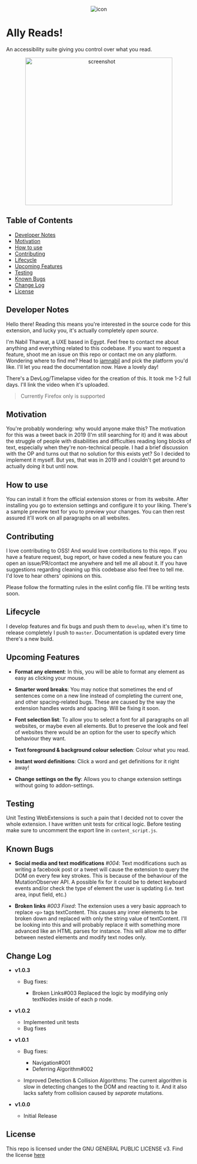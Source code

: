 <center>

<p align="center">

<img align="center" alt="icon" src="https://kl13nt.github.io/ally-reads/img/icon.png">

</p>

</center>

# Ally Reads!
An accessibility suite giving you control over what you read.

<center>

<p align="center">

<img align="center" alt="screenshot" height="400px" src="https://kl13nt.github.io/ally-reads/img/screenshot.PNG">

</p>

</center>

## Table of Contents
- [Developer Notes](#Developer-Notes)
- [Motivation](#Motivation)
- [How to use](#How-to-use)
- [Contributing](#Contributing)
- [Lifecycle](#Lifecycle)
- [Upcoming Features](#Upcoming-Features)
- [Testing](#Testing)
- [Known Bugs](#Known-Bugs)
- [Change Log](#Change-Log)
- [License](#License)

## Developer Notes
Hello there! Reading this means you're interested in the source code for this extension, and lucky you, it's actually completely *open source*.

I'm Nabil Tharwat, a UXE based in Egypt. Feel free to contact me about anything and everything related to this codebase. If you want to request a feature, shoot me an issue on this repo or contact me on any platform. Wondering where to find me? Head to [iamnabil](https://iamnabil.me/about) and pick the platform you'd like. I'll let you read the documentation now. Have a lovely day!

There's a DevLog/Timelapse video for the creation of this. It took me 1-2 full days. I'll link the video when it's uploaded.

> Currently Firefox only is supported

## Motivation
You're probably wondering: why would anyone make this? The motivation for this was a tweet back in 2019 (I'm still searching for it) and it was about the struggle of people with disabilities and difficulties reading long blocks of text, especially when they're non-technical people. I had a brief discussion with the OP and turns out that no solution for this exists yet? So I decided to implement it myself. But yes, that was in 2019 and I couldn't get around to actually doing it but until now.

## How to use
You can install it from the official extension stores or from its website. After installing you go to extension settings and configure it to your liking. There's a sample preview text for you to preview your changes. You can then rest assured it'll work on all paragraphs on all websites.

## Contributing
I love contributing to OSS! And would love contributions to this repo. If you have a feature request, bug report, or have coded a new feature you can open an issue/PR/contact me anywhere and tell me all about it. If you have suggestions regarding cleaning up this codebase also feel free to tell me. I'd love to hear others' opinions on this.

Please follow the formatting rules in the eslint config file. I'll be writing tests soon.

## Lifecycle
I develop features and fix bugs and push them to `develop`, when it's time to release completely I push to `master`. Documentation is updated every time there's a new build.

## Upcoming Features
- **Format any element**: In this, you will be able to format any element as easy as clicking your mouse.

- **Smarter word breaks**: You may notice that sometimes the end of sentences come on a new line instead of completing the current one, and other spacing-related bugs. These are caused by the way the extension handles words and spacing. Will be fixing it soon.

- **Font selection list**: To allow you to select a font for all paragraphs on all websites, or maybe even all elements. But to preserve the look and feel of websites there would be an option for the user to specify which behaviour they want.

- **Text foreground & background colour selection**: Colour what you read.

- **Instant word definitions**: Click a word and get definitions for it right away!

- **Change settings on the fly**: Allows you to change extension settings without going to addon-settings.

## Testing
Unit Testing WebExtensions is such a pain that I decided not to cover the whole extension. I have written unit tests for critical logic. Before testing make sure to uncomment the export line in `content_script.js`.

## Known Bugs
- **Social media and text modifications** *#004*: Text modifications such as writing a facebook post or a tweet will cause the extension to query the DOM on every few key strokes. This is because of the behaviour of the MutationObserver API. A possible fix for it could be to detect keyboard events and/or check the type of element the user is updating (i.e. text area, input field, etc.)

- **Broken links** *#003* *Fixed*: The extension uses a very basic approach to replace `<p>` tags textContent. This causes any inner elements to be broken down and replaced with only the string value of textContent. I'll be looking into this and will probably replace it with something more advanced like an HTML parses for instance. This will allow me to differ between nested elements and modify text nodes only.

## Change Log
- **v1.0.3**
	- Bug fixes:

		- Broken Links#003 Replaced the logic by modifying only textNodes inside of each p node.

- **v1.0.2**
	- Implemented unit tests
	- Bug fixes

- **v1.0.1**
	- Bug fixes:

		- Navigation#001
		- Deferring Algorithm#002

	- Improved Detection & Collision Algorithms: The current algorithm is slow in detecting changes to the DOM and reacting to it. And it also lacks safety from collision caused by *separate* mutations.

- **v1.0.0**
	- Initial Release

## License
This repo is licensed under the GNU GENERAL PUBLIC LICENSE v3. Find the license [here](../license)
